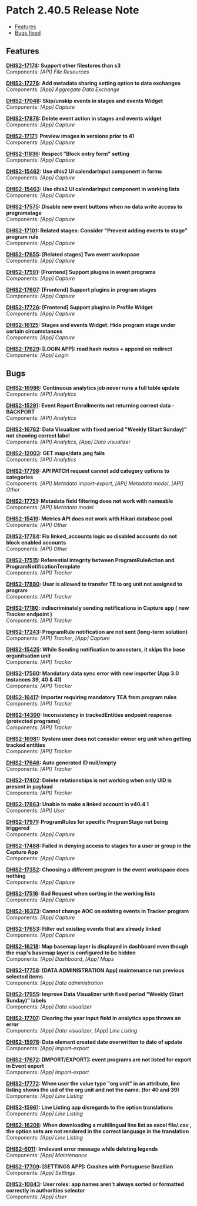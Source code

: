 # Patch 2.40.5 Release Note

- [Features](#features)
- [Bugs fixed](#bugs)

## Features

**[DHIS2-17174](https://dhis2.atlassian.net/browse/DHIS2-17174): Support other filestores than s3**  
Components: _[API] File Resources_

**[DHIS2-17276](https://dhis2.atlassian.net/browse/DHIS2-17276): Add metadata sharing setting option to data exchanges**  
Components: _[App] Aggregate Data Exchange_

**[DHIS2-17048](https://dhis2.atlassian.net/browse/DHIS2-17048): Skip/unskip events in stages and events Widget**  
Components: _[App] Capture_

**[DHIS2-17878](https://dhis2.atlassian.net/browse/DHIS2-17878): Delete event action in stages and events widget**  
Components: _[App] Capture_

**[DHIS2-17171](https://dhis2.atlassian.net/browse/DHIS2-17171): Preview images in versions prior to 41**  
Components: _[App] Capture_

**[DHIS2-11836](https://dhis2.atlassian.net/browse/DHIS2-11836): Respect "Block entry form" setting**  
Components: _[App] Capture_

**[DHIS2-15462](https://dhis2.atlassian.net/browse/DHIS2-15462): Use dhis2 UI calendarInput component in forms**  
Components: _[App] Capture_

**[DHIS2-15463](https://dhis2.atlassian.net/browse/DHIS2-15463): Use dhis2 UI calendarInput component in working lists**  
Components: _[App] Capture_

**[DHIS2-17575](https://dhis2.atlassian.net/browse/DHIS2-17575): Disable new event buttons when no data write access to programstage**  
Components: _[App] Capture_

**[DHIS2-17101](https://dhis2.atlassian.net/browse/DHIS2-17101): Related stages: Consider "Prevent adding events to stage” program rule**  
Components: _[App] Capture_

**[DHIS2-17655](https://dhis2.atlassian.net/browse/DHIS2-17655): [Related stages] Two event workspace**  
Components: _[App] Capture_

**[DHIS2-17591](https://dhis2.atlassian.net/browse/DHIS2-17591): [Frontend] Support plugins in event programs**  
Components: _[App] Capture_

**[DHIS2-17607](https://dhis2.atlassian.net/browse/DHIS2-17607): [Frontend] Support plugins in program stages**  
Components: _[App] Capture_

**[DHIS2-17726](https://dhis2.atlassian.net/browse/DHIS2-17726): [Frontend] Support plugins in Profile Widget**  
Components: _[App] Capture_

**[DHIS2-16125](https://dhis2.atlassian.net/browse/DHIS2-16125): Stages and events Widget: Hide program stage under certain circumstances**  
Components: _[App] Capture_

**[DHIS2-17629](https://dhis2.atlassian.net/browse/DHIS2-17629): [LOGIN APP]: read hash routes + append on redirect**  
Components: _[App] Login_

## Bugs

**[DHIS2-16986](https://dhis2.atlassian.net/browse/DHIS2-16986): Continuous analytics job never runs a full table update**  
Components: _[API] Analytics_

**[DHIS2-15291](https://dhis2.atlassian.net/browse/DHIS2-15291): Event Report Enrollments not returning correct data - BACKPORT**  
Components: _[API] Analytics_

**[DHIS2-16762](https://dhis2.atlassian.net/browse/DHIS2-16762): Data Visualizer with fixed period "Weekly (Start Sunday)" not showing correct label**  
Components: _[API] Analytics_, _[App] Data visualizer_

**[DHIS2-12003](https://dhis2.atlassian.net/browse/DHIS2-12003): GET maps/data.png fails**  
Components: _[API] Analytics_

**[DHIS2-17798](https://dhis2.atlassian.net/browse/DHIS2-17798): API PATCH request cannot add category options to categories**  
Components: _[API] Metadata import-export_, _[API] Metadata model_, _[API] Other_

**[DHIS2-17751](https://dhis2.atlassian.net/browse/DHIS2-17751): Metadata field filtering does not work with nameable**  
Components: _[API] Metadata model_

**[DHIS2-15419](https://dhis2.atlassian.net/browse/DHIS2-15419): Metrics API does not work with Hikari database pool**  
Components: _[API] Other_

**[DHIS2-17784](https://dhis2.atlassian.net/browse/DHIS2-17784): Fix linked_accounts logic so disabled accounts do not block enabled accounts**  
Components: _[API] Other_

**[DHIS2-17515](https://dhis2.atlassian.net/browse/DHIS2-17515): Referential integrity between ProgramRuleAction and ProgramNotificationTemplate**  
Components: _[API] Tracker_

**[DHIS2-17880](https://dhis2.atlassian.net/browse/DHIS2-17880): User is allowed to transfer TE to org unit not assigned to program**  
Components: _[API] Tracker_

**[DHIS2-17180](https://dhis2.atlassian.net/browse/DHIS2-17180): indiscriminately sending notifications in Capture app ( new Tracker endpoint )**  
Components: _[API] Tracker_

**[DHIS2-17243](https://dhis2.atlassian.net/browse/DHIS2-17243): ProgramRule notification are not sent (long-term solution)**  
Components: _[API] Tracker_, _[App] Capture_

**[DHIS2-15425](https://dhis2.atlassian.net/browse/DHIS2-15425): While Sending notification to ancestors, it skips the base orgunitsation unit**  
Components: _[API] Tracker_

**[DHIS2-17560](https://dhis2.atlassian.net/browse/DHIS2-17560): Mandatory data sync error with new importer (App 3.0 instances 39, 40 & 41)**  
Components: _[API] Tracker_

**[DHIS2-16417](https://dhis2.atlassian.net/browse/DHIS2-16417): Importer requiring mandatory TEA from program rules**  
Components: _[API] Tracker_

**[DHIS2-14300](https://dhis2.atlassian.net/browse/DHIS2-14300): Inconsistency in trackedEntities endpoint response (protected programs)**  
Components: _[API] Tracker_

**[DHIS2-16981](https://dhis2.atlassian.net/browse/DHIS2-16981): System user does not consider owner org unit when getting tracked entities**  
Components: _[API] Tracker_

**[DHIS2-17646](https://dhis2.atlassian.net/browse/DHIS2-17646): Auto generated ID null/empty**  
Components: _[API] Tracker_

**[DHIS2-17402](https://dhis2.atlassian.net/browse/DHIS2-17402): Delete relationships is not working when only UID is present in payload**  
Components: _[API] Tracker_

**[DHIS2-17863](https://dhis2.atlassian.net/browse/DHIS2-17863): Unable to make a linked account in v40.4.1**  
Components: _[API] User_

**[DHIS2-17971](https://dhis2.atlassian.net/browse/DHIS2-17971): ProgramRules for specific ProgramStage not being triggered**  
Components: _[App] Capture_

**[DHIS2-17488](https://dhis2.atlassian.net/browse/DHIS2-17488): Failed in denying access to stages for a user or group in the Capture App**  
Components: _[App] Capture_

**[DHIS2-17352](https://dhis2.atlassian.net/browse/DHIS2-17352): Choosing a different program in the event workspace does nothing**  
Components: _[App] Capture_

**[DHIS2-17516](https://dhis2.atlassian.net/browse/DHIS2-17516): Bad Request when sorting in the working lists**  
Components: _[App] Capture_

**[DHIS2-16373](https://dhis2.atlassian.net/browse/DHIS2-16373): Cannot change AOC on existing events in Tracker program**  
Components: _[App] Capture_

**[DHIS2-17653](https://dhis2.atlassian.net/browse/DHIS2-17653): Filter out existing events that are already linked**  
Components: _[App] Capture_

**[DHIS2-16218](https://dhis2.atlassian.net/browse/DHIS2-16218): Map basemap layer is displayed in dashboard even though the map's basemap layer is configured to be hidden**  
Components: _[App] Dashboard_, _[App] Maps_

**[DHIS2-17758](https://dhis2.atlassian.net/browse/DHIS2-17758): [DATA ADMINISTRATION App] maintenance run previous selected items**  
Components: _[App] Data administration_

**[DHIS2-17955](https://dhis2.atlassian.net/browse/DHIS2-17955): Improve Data Visualizer with fixed period "Weekly (Start Sunday)" labels**  
Components: _[App] Data visualizer_

**[DHIS2-17707](https://dhis2.atlassian.net/browse/DHIS2-17707): Clearing the year input field in analytics apps throws an error**  
Components: _[App] Data visualizer_, _[App] Line Listing_

**[DHIS2-15976](https://dhis2.atlassian.net/browse/DHIS2-15976): Data element created date overwritten to date of update**  
Components: _[App] Import-export_

**[DHIS2-17672](https://dhis2.atlassian.net/browse/DHIS2-17672): [IMPORT/EXPORT]: event programs are not listed for export in Event export**  
Components: _[App] Import-export_

**[DHIS2-17772](https://dhis2.atlassian.net/browse/DHIS2-17772): When user the value type "org unit" in an attribute, line listing shows the uid of the org unit and not the name. (for 40 and 39)**  
Components: _[App] Line Listing_

**[DHIS2-15961](https://dhis2.atlassian.net/browse/DHIS2-15961): Line Listing app disregards to the option translations**  
Components: _[App] Line Listing_

**[DHIS2-16208](https://dhis2.atlassian.net/browse/DHIS2-16208): When downloading a multilingual line list as excel file/.csv , the option sets are not rendered in the correct language in the translation**  
Components: _[App] Line Listing_

**[DHIS2-6011](https://dhis2.atlassian.net/browse/DHIS2-6011): Irrelevant error message while deleting legends**  
Components: _[App] Maintenance_

**[DHIS2-17709](https://dhis2.atlassian.net/browse/DHIS2-17709): [SETTINGS APP]: Crashes with Portuguese Brazilian**  
Components: _[App] Settings_

**[DHIS2-10843](https://dhis2.atlassian.net/browse/DHIS2-10843): User roles: app names aren't always sorted or formatted correctly in authorities selector**  
Components: _[App] User_

